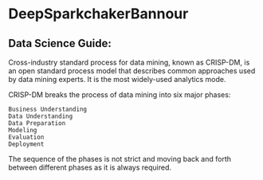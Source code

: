 # DeepSparkchakerBannour
## Data Science Guide:
Cross-industry standard process for data mining, known as CRISP-DM, is an open standard process model that describes common approaches used by data mining experts. It is the most widely-used analytics mode.

CRISP-DM breaks the process of data mining into six major phases:

    Business Understanding
    Data Understanding
    Data Preparation
    Modeling
    Evaluation
    Deployment

The sequence of the phases is not strict and moving back and forth between different phases as it is always required. 
